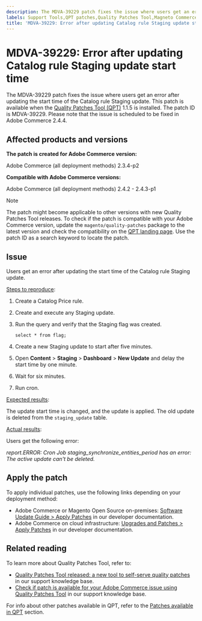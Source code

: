 ```yaml
---
description: The MDVA-39229 patch fixes the issue where users get an error after updating the start time of the Catalog rule Staging update. This patch is available when the [Quality Patches Tool (QPT)](https://devdocs.magento.com/guides/v2.4/comp-mgr/patching.html#mqp) 1.1.5 is installed. The patch ID is MDVA-39229. Please note that the issue is scheduled to be fixed in Adobe Commerce 2.4.4.
labels: Support Tools,QPT patches,Quality Patches Tool,Magneto Commerce Cloud,QPT 1.1.5,Adobe Commerce,cloud infrastructure,on-premises,update,Catalog Rules,Staging,2.4.4,2.3.4-p2,2.4.2,2.4.2-p1,2.4.2-p2,2.4.3,2.4.3-p1
title: 'MDVA-39229: Error after updating Catalog rule Staging update start time'
---
```


# MDVA-39229: Error after updating Catalog rule Staging update start time

The MDVA-39229 patch fixes the issue where users get an error after updating the start time of the Catalog rule Staging update. This patch is available when the [Quality Patches Tool (QPT)](https://devdocs.magento.com/guides/v2.4/comp-mgr/patching.html#mqp) 1.1.5 is installed. The patch ID is MDVA-39229. Please note that the issue is scheduled to be fixed in Adobe Commerce 2.4.4.

## Affected products and versions

**The patch is created for Adobe Commerce version:**

Adobe Commerce (all deployment methods) 2.3.4-p2

**Compatible with Adobe Commerce versions:**

Adobe Commerce (all deployment methods) 2.4.2 - 2.4.3-p1

>[!NOTE]
>
>The patch might become applicable to other versions with new Quality Patches Tool releases. To check if the patch is compatible with your Adobe Commerce version, update the `magento/quality-patches` package to the latest version and check the compatibility on the [QPT landing page](https://devdocs.magento.com/quality-patches/tool.html#patch-grid). Use the patch ID as a search keyword to locate the patch.

## Issue

Users get an error after updating the start time of the Catalog rule Staging update.

<u>Steps to reproduce</u>:

1. Create a Catalog Price rule.
1. Create and execute any Staging update.
1. Run the query and verify that the Staging flag was created.

    
    `select * from flag;`
  

1. Create a new Staging update to start after five minutes.
1. Open **Content** > **Staging** > **Dashboard** > **New Update** and delay the start time by one minute.
1. Wait for six minutes.
1. Run cron.

<u>Expected results</u>:

The update start time is changed, and the update is applied. The old update is deleted from the `staging_update` table.

<u>Actual results</u>:

Users get the following error:

*report.ERROR: Cron Job staging_synchronize_entities_period has an error: The active update can't be deleted.*

## Apply the patch

To apply individual patches, use the following links depending on your deployment method:

* Adobe Commerce or Magento Open Source on-premises: [Software Update Guide > Apply Patches](https://devdocs.magento.com/guides/v2.4/comp-mgr/patching/mqp.html) in our developer documentation.
* Adobe Commerce on cloud infrastructure: [Upgrades and Patches > Apply Patches](https://devdocs.magento.com/cloud/project/project-patch.html) in our developer documentation. 

## Related reading

To learn more about Quality Patches Tool, refer to:

* [Quality Patches Tool released: a new tool to self-serve quality patches](https://support.magento.com/hc/en-us/articles/360047139492) in our support knowledge base.
* [Check if patch is available for your Adobe Commerce issue using Quality Patches Tool](https://support.magento.com/hc/en-us/articles/360047125252) in our support knowledge base.

For info about other patches available in QPT, refer to the [Patches available in QPT](https://support.magento.com/hc/en-us/sections/360010506631-Patches-available-in-QPT-tool-) section.